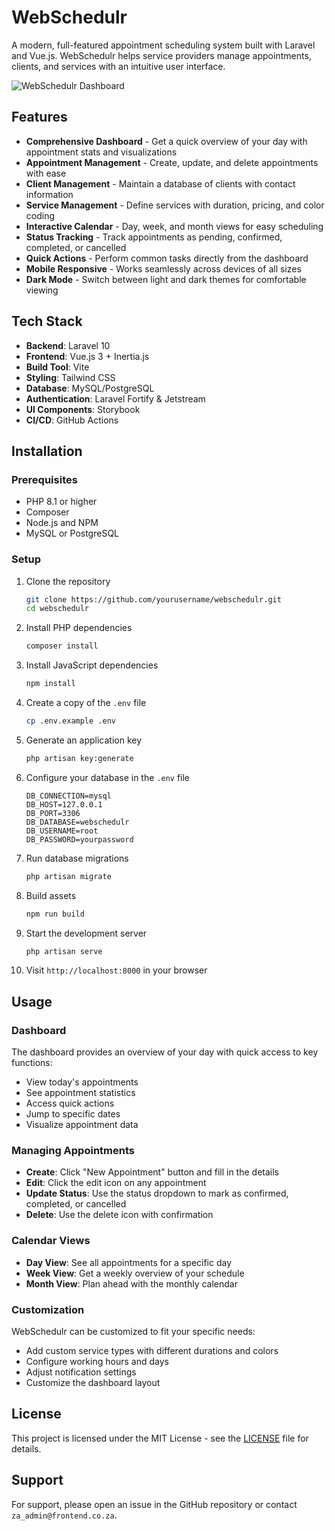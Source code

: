 # WebSchedulr

A modern, full-featured appointment scheduling system built with Laravel and Vue.js. WebSchedulr helps service providers manage appointments, clients, and services with an intuitive user interface.

![WebSchedulr Dashboard](https://example.com/screenshot.png)

## Features

- **Comprehensive Dashboard** - Get a quick overview of your day with appointment stats and visualizations
- **Appointment Management** - Create, update, and delete appointments with ease
- **Client Management** - Maintain a database of clients with contact information
- **Service Management** - Define services with duration, pricing, and color coding
- **Interactive Calendar** - Day, week, and month views for easy scheduling
- **Status Tracking** - Track appointments as pending, confirmed, completed, or cancelled
- **Quick Actions** - Perform common tasks directly from the dashboard
- **Mobile Responsive** - Works seamlessly across devices of all sizes
- **Dark Mode** - Switch between light and dark themes for comfortable viewing

## Tech Stack

- **Backend**: Laravel 10
- **Frontend**: Vue.js 3 + Inertia.js
- **Build Tool**: Vite
- **Styling**: Tailwind CSS
- **Database**: MySQL/PostgreSQL
- **Authentication**: Laravel Fortify & Jetstream
- **UI Components**: Storybook
- **CI/CD**: GitHub Actions

## Installation

### Prerequisites

- PHP 8.1 or higher
- Composer
- Node.js and NPM
- MySQL or PostgreSQL

### Setup

1. Clone the repository
   ```bash
   git clone https://github.com/yourusername/webschedulr.git
   cd webschedulr
   ```

2. Install PHP dependencies
   ```bash
   composer install
   ```

3. Install JavaScript dependencies
   ```bash
   npm install
   ```

4. Create a copy of the `.env` file
   ```bash
   cp .env.example .env
   ```

5. Generate an application key
   ```bash
   php artisan key:generate
   ```

6. Configure your database in the `.env` file
   ```env
   DB_CONNECTION=mysql
   DB_HOST=127.0.0.1
   DB_PORT=3306
   DB_DATABASE=webschedulr
   DB_USERNAME=root
   DB_PASSWORD=yourpassword
   ```

7. Run database migrations
   ```bash
   php artisan migrate
   ```

8. Build assets
   ```bash
   npm run build
   ```

9. Start the development server
   ```bash
   php artisan serve
   ```

10. Visit `http://localhost:8000` in your browser

## Usage

### Dashboard
The dashboard provides an overview of your day with quick access to key functions:

- View today's appointments
- See appointment statistics
- Access quick actions
- Jump to specific dates
- Visualize appointment data

### Managing Appointments
- **Create**: Click "New Appointment" button and fill in the details
- **Edit**: Click the edit icon on any appointment
- **Update Status**: Use the status dropdown to mark as confirmed, completed, or cancelled
- **Delete**: Use the delete icon with confirmation

### Calendar Views
- **Day View**: See all appointments for a specific day
- **Week View**: Get a weekly overview of your schedule
- **Month View**: Plan ahead with the monthly calendar

### Customization
WebSchedulr can be customized to fit your specific needs:

- Add custom service types with different durations and colors
- Configure working hours and days
- Adjust notification settings
- Customize the dashboard layout

## License
This project is licensed under the MIT License - see the [LICENSE](LICENSE) file for details.

## Support
For support, please open an issue in the GitHub repository or contact `za_admin@frontend.co.za`.